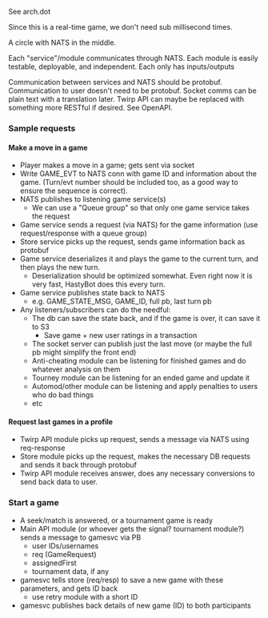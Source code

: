 See arch.dot

Since this is a real-time game, we don't need sub millisecond times.

A circle with NATS in the middle.

Each "service"/module communicates through NATS. Each module is easily testable, deployable, and independent. Each only has inputs/outputs

Communication between services and NATS should be protobuf. Communication to user doesn't need to be protobuf. Socket comms can be plain text with a translation later. Twirp API can maybe be replaced with something more RESTful if desired. See OpenAPI.

### Sample requests

#### Make a move in a game
- Player makes a move in a game; gets sent via socket
- Write GAME_EVT to NATS conn with game ID and information about the game. (Turn/evt number should be included too, as a good way to ensure the sequence is correct).
- NATS publishes to listening game service(s) 
    - We can use a "Queue group" so that only one game service takes the request
- Game service sends a request (via NATS) for the game information (use request/response with a queue group)
- Store service picks up the request, sends game information back as protobuf
- Game service deserializes it and plays the game to the current turn, and then plays the new turn.
    - Deserialization should be optimized somewhat. Even right now it is very fast, HastyBot does this every turn.
- Game service publishes state back to NATS
    - e.g. GAME_STATE_MSG, GAME_ID, full pb, last turn pb
- Any listeners/subscribers can do the needful:
    - The db can save the state back, and if the game is over, it can save it to S3
        - Save game + new user ratings in a transaction
    - The socket server can publish just the last move (or maybe the full pb might simplify the front end)
    - Anti-cheating module can be listening for finished games and do whatever analysis on them
    - Tourney module can be listening for an ended game and update it
    - Automod/other module can be listening and apply penalties to users who do bad things
    - etc


#### Request last games in a profile
- Twirp API module picks up request, sends a message via NATS using req-response
- Store module picks up the request, makes the necessary DB requests and sends it back through protobuf
- Twirp API module receives answer, does any necessary conversions to send back data to user.


### Start a game
- A seek/match is answered, or a tournament game is ready
- Main API module (or whoever gets the signal? tournament module?) sends a message to gamesvc via PB
    - user IDs/usernames
    - req (GameRequest)
    - assignedFirst
    - tournament data, if any
- gamesvc tells store (req/resp) to save a new game with these parameters, and gets ID back
    - use retry module with a short ID
- gamesvc publishes back details of new game (ID) to both participants

